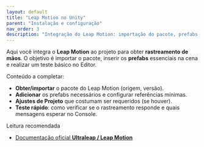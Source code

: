 ```yaml
---
layout: default
title: "Leap Motion no Unity"
parent: "Instalação e configuração"
nav_order: 3
description: "Integração do Leap Motion: importação do pacote, prefabs essenciais e teste básico no Editor."
---
```


Aqui você integra o **Leap Motion** ao projeto para obter **rastreamento de mãos**. O objetivo é importar o pacote, inserir os **prefabs** essenciais na cena e realizar um teste básico no Editor.

Conteúdo a completar:
- **Obter/importar** o pacote do Leap Motion (origem, versão).  
- **Adicionar** os prefabs necessários e configurar referências mínimas.  
- **Ajustes de Projeto** que costumam ser requeridos (se houver).  
- **Teste rápido**: como verificar se o rastreamento responde e quais mensagens esperar no Console.

Leitura recomendada
- [Documentação oficial **Ultraleap / Leap Motion**](https://docs.ultraleap.com/)
